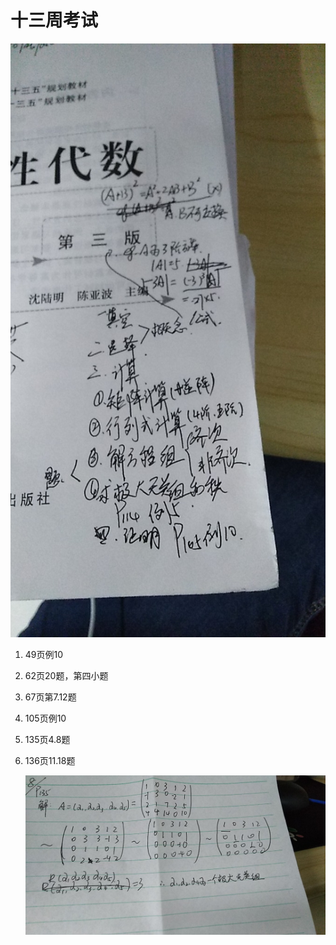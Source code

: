 # 十三周考试

![image-20191030153129055](../../ImageAssets/image-20191030153129055.png)



1. 49页例10

2. 62页20题，第四小题

3.  67页第7.12题 

4.  105页例10

5.  135页4.8题

6.  136页11.18题

    ![img](../../ImageAssets/2D5C24D3E667A7687EC3FB7BFCF8CFEF.jpg) 

 